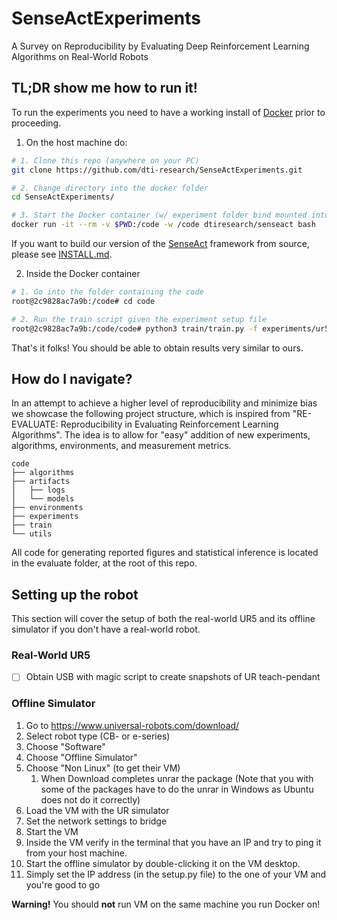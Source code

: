 # SenseActExperiments
A Survey on Reproducibility by Evaluating Deep Reinforcement Learning Algorithms on Real-World Robots

## TL;DR show me how to run it!

To run the experiments you need to have a working install of [Docker](https://docs.docker.com/) prior to proceeding.

1. On the host machine do:

```bash
# 1. Clone this repo (anywhere on your PC)
git clone https://github.com/dti-research/SenseActExperiments.git

# 2. Change directory into the docker folder
cd SenseActExperiments/

# 3. Start the Docker container (w/ experiment folder bind mounted into )
docker run -it --rm -v $PWD:/code -w /code dtiresearch/senseact bash
```

If you want to build our version of the [SenseAct](https://github.com/dti-research/SenseAct) framework from source, please see [INSTALL.md](INSTALL.md).

2. Inside the Docker container

```bash
# 1. Go into the folder containing the code
root@2c9828ac7a9b:/code# cd code

# 2. Run the train script given the experiment setup file
root@2c9828ac7a9b:/code/code# python3 train/train.py -f experiments/ur5/trpo_kindred_example.yaml
```

That's it folks! You should be able to obtain results very similar to ours.


## How do I navigate?

In an attempt to achieve a higher level of reproducibility and minimize bias we showcase the following project structure, which is inspired from "RE-EVALUATE: Reproducibility in Evaluating Reinforcement Learning Algorithms". The idea is to allow for "easy" addition of new experiments, algorithms, environments, and measurement metrics.

```
code
├── algorithms
├── artifacts
│   ├── logs
│   └── models
├── environments
├── experiments
├── train
└── utils
```

All code for generating reported figures and statistical inference is located in the evaluate folder, at the root of this repo.

## Setting up the robot

This section will cover the setup of both the real-world UR5 and its offline simulator if you don't have a real-world robot.

### Real-World UR5

- [ ] Obtain USB with magic script to create snapshots of UR teach-pendant

### Offline Simulator

1. Go to https://www.universal-robots.com/download/
1. Select robot type (CB- or e-series)
1. Choose "Software"
1. Choose "Offline Simulator"
1. Choose "Non Linux" (to get their VM)
    1. When Download completes unrar the package (Note that you with some of the packages have to do the unrar in Windows as Ubuntu does not do it correctly)
1. Load the VM with the UR simulator
1. Set the network settings to bridge
1. Start the VM
1. Inside the VM verify in the terminal that you have an IP and try to ping it from your host machine.
1. Start the offline simulator by double-clicking it on the VM desktop.
1. Simply set the IP address (in the setup.py file) to the one of your VM and you're good to go

**Warning!** You should **not** run VM on the same machine you run Docker on!
